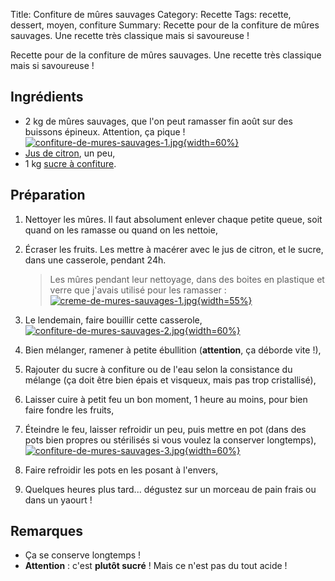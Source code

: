 Title: Confiture de mûres sauvages
Category: Recette
Tags: recette, dessert, moyen, confiture
Summary: Recette pour de la confiture de mûres sauvages. Une recette très classique mais si savoureuse !

Recette pour de la confiture de mûres sauvages. Une recette très classique mais si savoureuse !

## Ingrédients
- 2 kg de mûres sauvages, que l'on peut ramasser fin août sur des buissons épineux. Attention, ça pique !<br>
  [![confiture-de-mures-sauvages-1.jpg]({filename}images/confiture-de-mures-sauvages-1.jpg){width=60%}]({filename}images/confiture-de-mures-sauvages-1.jpg)<br>
- [Jus de citron](https://fr.wikipedia.org/wiki/Citron), un peu,
- 1 kg [sucre à confiture](https://fr.wikipedia.org/wiki/Sucre%20a%20confiture).

## Préparation
1. Nettoyer les mûres. Il faut absolument enlever chaque petite queue, soit quand on les ramasse ou quand on les nettoie,
2. Écraser les fruits. Les mettre à macérer avec le jus de citron, et le sucre, dans une casserole, pendant 24h.
    > Les mûres pendant leur nettoyage, dans des boites en plastique et verre que j'avais utilisé pour les ramasser :<br>
    > [![creme-de-mures-sauvages-1.jpg]({filename}images/creme-de-mures-sauvages-1.jpg){width=55%}]({filename}images/creme-de-mures-sauvages-1.jpg)<br>

3. Le lendemain, faire bouillir cette casserole,<br>
   [![confiture-de-mures-sauvages-2.jpg]({filename}images/confiture-de-mures-sauvages-2.jpg){width=60%}]({filename}images/confiture-de-mures-sauvages-2.jpg)<br>
4. Bien mélanger, ramener à petite ébullition (**attention**, ça déborde vite !),
5. Rajouter du sucre à confiture ou de l'eau selon la consistance du mélange (ça doit être bien épais et visqueux, mais pas trop cristallisé),
6. Laisser cuire à petit feu un bon moment, 1 heure au moins, pour bien faire fondre les fruits,
7. Éteindre le feu, laisser refroidir un peu, puis mettre en pot (dans des pots bien propres ou stérilisés si vous voulez la conserver longtemps),
   [![confiture-de-mures-sauvages-3.jpg]({filename}images/confiture-de-mures-sauvages-3.jpg){width=60%}]({filename}images/confiture-de-mures-sauvages-3.jpg)<br>
8. Faire refroidir les pots en les posant à l'envers,
9. Quelques heures plus tard... dégustez sur un morceau de pain frais ou dans un yaourt !

## Remarques
- Ça se conserve longtemps !
- **Attention** : c'est **plutôt sucré** ! Mais ce n'est pas du tout acide !
